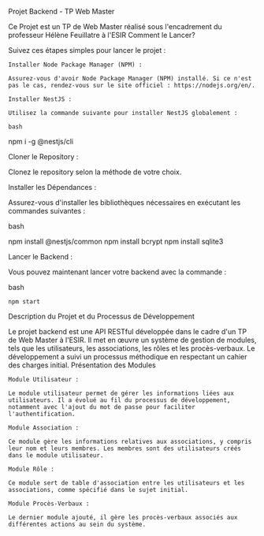 Projet Backend - TP Web Master

Ce Projet est un TP de Web Master réalisé sous l'encadrement du professeur Hélène Feuillatre à l'ESIR
Comment le Lancer?

Suivez ces étapes simples pour lancer le projet :

    Installer Node Package Manager (NPM) :

    Assurez-vous d'avoir Node Package Manager (NPM) installé. Si ce n'est pas le cas, rendez-vous sur le site officiel : https://nodejs.org/en/.

    Installer NestJS :

    Utilisez la commande suivante pour installer NestJS globalement :

    bash

npm i -g @nestjs/cli

Cloner le Repository :

Clonez le repository selon la méthode de votre choix.

Installer les Dépendances :

Assurez-vous d'installer les bibliothèques nécessaires en exécutant les commandes suivantes :

bash

npm install @nestjs/common
npm install bcrypt
npm install sqlite3

Lancer le Backend :

Vous pouvez maintenant lancer votre backend avec la commande :

bash

    npm start

Description du Projet et du Processus de Développement

Le projet backend est une API RESTful développée dans le cadre d'un TP de Web Master à l'ESIR. Il met en œuvre un système de gestion de modules, tels que les utilisateurs, les associations, les rôles et les procès-verbaux. Le développement a suivi un processus méthodique en respectant un cahier des charges initial.
Présentation des Modules

    Module Utilisateur :

    Le module utilisateur permet de gérer les informations liées aux utilisateurs. Il a évolué au fil du processus de développement, notamment avec l'ajout du mot de passe pour faciliter l'authentification.

    Module Association :

    Ce module gère les informations relatives aux associations, y compris leur nom et leurs membres. Les membres sont des utilisateurs créés dans le module utilisateur.

    Module Rôle :

    Ce module sert de table d'association entre les utilisateurs et les associations, comme spécifié dans le sujet initial.

    Module Procès-Verbaux :

    Le dernier module ajouté, il gère les procès-verbaux associés aux différentes actions au sein du système.
